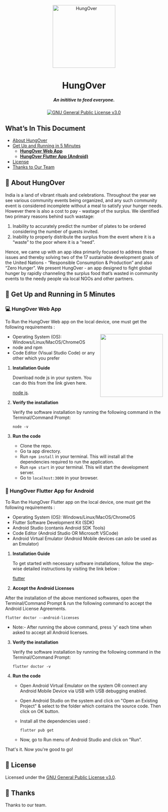 <p align="center">
  <a href="https://github.com/piyush-cosmo/HungOver">
    <img alt="HungOver" src="https://github.com/piyush-cosmo/HungOver/blob/master/hungover_flutter_app/assets/images/hungOver.png" height="200" width="200" />
  </a>
</p>
<h1 align="center">HungOver</h1>
<h5 align="center">An inititive to feed everyone.</h5>
<p align="center">
    <a href="https://github.com/piyush-cosmo/HungOver/blob/master/LICENSE">
    <img src="https://img.shields.io/badge/license-GNU General Public License v3.0-blue.svg" alt="GNU General Public License v3.0" />
  </a>
<p>

## What’s In This Document

- [About HungOver](#-about-hungover) 
- [Get Up and Running in 5 Minutes](#-get-up-and-running-in-5-minutes)
  - <b>[HungOver Web App](#-hungover-web-app)</b>
  - <b>[HungOver Flutter App (Android)](#-hungover-flutter-app-for-android)</b>
- [License](#memo-license)
- [Thanks to Our Team](#-thanks)

## 🥪 About HungOver 

India is a land of vibrant rituals and celebrations. Throughout the year we see various community events being organized, and any such community event is considered incomplete without a meal to satisfy your hunger needs. However there is also a cost to pay - wastage of the surplus. We identified two primary reasons behind such wastage:

1. Inability to accurately predict the number of plates to be ordered considering the number of guests invited.
2. Inability to properly distribute the surplus from the event where it is a “waste” to the poor where it is a “need”.

Hence, we came up with an app idea primarily focused to address these issues and thereby solving two of the 17 sustainable development goals of the United Nations - “Responsible Consumption & Production” and also “Zero Hunger”. We present HungOver - an app designed to fight global hunger by rapidly channeling the surplus food that’s wasted in community events to the needy people via local NGOs and other partners.
  
## 🚀 Get Up and Running in 5 Minutes

### 💻 HungOver Web App  

To Run the HungOver Web app on the local device, one must get the following requirements :

<img align="right" src="https://i.ibb.co/CJfW18H/ship.gif" width="200"/>

* Operating System (OS): Windows/Linux/MacOS/ChromeOS	
* node and npm
* Code Editor (Visual Studio Code) or any other which you prefer

1. **Installation Guide**

    Download node js in your system. You can do this from the link given here. 

    [node js](https://nodejs.org/en/download/).

2. **Verify the installation**

    Verify the software installation by running the following command in the Terminal/Command Prompt:

    ```
    node -v
    ```

3. **Run the code**

    - Clone the repo.
    - Go ta app directory.
    - Run `npm install` in your terminal. This will install all the dependencies required to run the application.
    - Run `npm start` in your terminal. This will start the development server.
    - Go to `localhost:3000` in your browser. 

### 📱 HungOver Flutter App for Android   

To Run the HungOver Flutter app on the local device, one must get the following requirements :  

* Operating System (OS): Windows/Linux/MacOS/ChromeOS	
* Flutter Software Development Kit (SDK)
* Android Studio (contanis Android SDK Tools)
* Code Editor (Android Studio OR Microsoft VSCode)
* Android Virtual Emulator (Android Mobile devices can aslo be used as an Emulator)

1. **Installation Guide**

    To get started with necessary software installations, follow the step-wise detailed instructions by visiting the link below : 

    [flutter](https://flutter.dev/docs/get-started/install)

2. **Accept the Android Licenses**

  After the installation of the above mentioned softwares, open the Terminal/Command Prompt & run the following command to accept the Android License Agreements.
  
  ```
  flutter doctor --android-licenses
  ```

* Note:- After running the above command, press 'y' each time when asked to accept all Android licenses.

3. **Verify the installation**

   Verify the software installation by running the following command in the Terminal/Command Prompt:

   ```
   flutter doctor -v
   ```

4. **Run the code**
    
    - Open Android Virtual Emulator on the system OR connect any Android Mobile Device via USB with USB debugging enabled.

    - Open Android Studio on the system and click on "Open an Existing Project" & select to the folder which contains the source code. Then click on OK button.

    - Install all the dependencies used :
        ```
        flutter pub get
        ```

    - Now, go to Run menu of Android Studio and click on "Run".


That's it. Now you're good to go!  

## :memo: License

Licensed under the [GNU General Public License v3.0](https://github.com/piyush-cosmo/HungOver/blob/master/LICENSE).


## 💜 Thanks

Thanks to our team.
